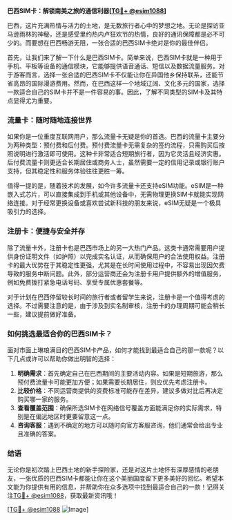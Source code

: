 **巴西SIM卡：解锁南美之旅的通信利器[[TG💪+ @esim1088](https://t.me/s/esim1088)]**

巴西，这片充满热情与活力的土地，是无数旅行者心中的梦想之地。无论是探访亚马逊雨林的神秘，还是感受里约热内卢狂欢节的热情，良好的通讯保障都是必不可少的。而要想在巴西畅游无阻，一张合适的巴西SIM卡绝对是你的最佳伴侣。

首先，让我们来了解一下什么是巴西SIM卡。简单来说，巴西SIM卡就是一种用于手机、平板等设备的通信模块，它能够提供语音通话、短信以及数据流量服务。对于游客而言，选择一张合适的巴西SIM卡不仅能让你在异国他乡保持联系，还能节省高昂的国际漫游费用。然而，在巴西这样一个地域辽阔、文化多元的国家，选择一款适合自己的SIM卡并不是一件容易的事。因此，了解不同类型的SIM卡及其特点显得尤为重要。

### 流量卡：随时随地连接世界

如果你是一位重度互联网用户，那么流量卡无疑是你的首选。巴西的流量卡主要分为两种类型：预付费和后付费。预付费流量卡无需复杂的签约流程，只需购买后按照说明进行激活即可使用。这种卡非常适合短期旅行者，因为它灵活且经济实惠。后付费流量卡则更适合长期居住或商务人士，虽然需要一定的信用记录或银行账户支持，但其稳定性和服务体验往往更胜一筹。

值得一提的是，随着技术的发展，如今许多流量卡还支持eSIM功能。eSIM是一种嵌入式芯片，可以直接集成到手机或其他设备中，无需物理更换SIM卡就能实现网络连接。对于经常更换设备或喜欢尝试新科技的朋友来说，eSIM无疑是一个极具吸引力的选择。

### 注册卡：便捷与安全并存

除了流量卡外，注册卡也是巴西市场上的另一大热门产品。这类卡通常需要用户提供身份证明文件（如护照）以完成实名认证，从而确保用户的合法使用权益。注册卡的最大优势在于其稳定性更强，尤其是在长时间使用过程中，不容易出现因欠费导致的服务中断问题。此外，部分运营商还会为注册卡用户提供额外的增值服务，例如免费拨打紧急电话号码、享受专属优惠套餐等。

对于计划在巴西停留较长时间的旅行者或者留学生来说，注册卡是一个值得考虑的选择。不过需要注意的是，由于涉及到实名制审核，注册卡的办理周期可能会稍长一些，建议提前做好准备。

### 如何挑选最适合你的巴西SIM卡？

面对市面上琳琅满目的巴西SIM卡产品，如何才能找到最适合自己的那一款呢？以下几点或许可以帮助你做出明智的选择：

1. **明确需求**：首先确定自己在巴西期间的主要活动内容。如果是短期旅游，那么预付费流量卡可能更加方便；如果需要长期居住，则应优先考虑注册卡。
2. **比较价格**：不同运营商提供的资费标准可能存在差异，建议多做对比后再决定购买哪一家的服务。
3. **查看覆盖范围**：确保所选SIM卡在网络信号覆盖方面能满足你的实际需求，特别是在偏远地区时更要留意这一点。
4. **咨询客服**：遇到不确定的地方可以随时向官方客服咨询，他们通常会给出专业且准确的答案。

### 结语

无论你是初次踏上巴西土地的新手探险家，还是对这片土地怀有深厚感情的老朋友，一张优质的巴西SIM卡都能让你在这个美丽国度留下更多美好的回忆。希望本文能为你提供有用的信息，并帮助你在众多选项中找到最适合自己的一款！记得关注[TG💪+ @esim1088](https://t.me/s/esim1088)，获取最新资讯哦！

[[TG💪+ @esim1088](https://t.me/s/esim1088) ![Image](https://i.postimg.cc/4NQfJmqS/Snipaste-2025-05-13-00-14-12.png)]